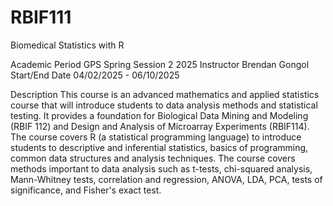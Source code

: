 # RBIF111
Biomedical Statistics with R

Academic Period
GPS Spring Session 2 2025
Instructor
Brendan Gongol
Start/End Date
04/02/2025 - 06/10/2025

Description
This course is an advanced mathematics and applied statistics course that will introduce students to data analysis methods and statistical testing. It provides a foundation for Biological Data Mining and Modeling (RBIF 112) and Design and Analysis of Microarray Experiments (RBIF114). The course covers R (a statistical programming language) to introduce students to descriptive and inferential statistics, basics of programming, common data structures and analysis techniques. The course covers methods important to data analysis such as t-tests, chi-squared analysis, Mann-Whitney tests, correlation and regression, ANOVA, LDA, PCA, tests of significance, and Fisher's exact test.
